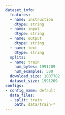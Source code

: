 ```yaml
---
dataset_info:
  features:
  - name: instruction
    dtype: string
  - name: input
    dtype: string
  - name: output
    dtype: string
  - name: text
    dtype: string
  splits:
  - name: train
    num_bytes: 1991209
    num_examples: 500
  download_size: 1007782
  dataset_size: 1991209
configs:
- config_name: default
  data_files:
  - split: train
    path: data/train-*
---
```

